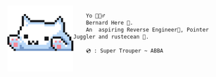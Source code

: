 <img align='left' src='typu.gif' width='150' />

```
    Yo 🙋🏽‍♂️
    Bernard Here 🎃. 
    An  aspiring Reverse Engineer👾, Pointer Juggler and rustecean 🦀.

    💿 : Super Trouper ~ ABBA
```
